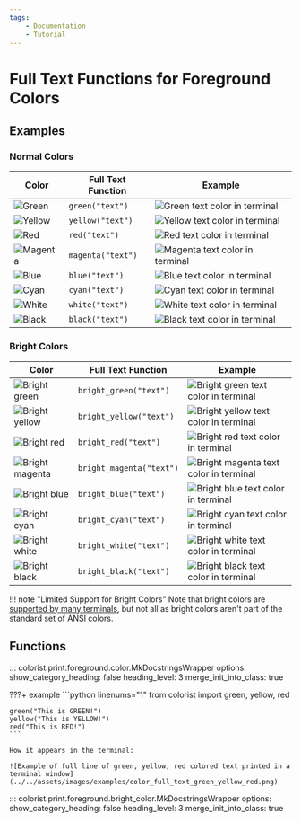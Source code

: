 ```yaml
---
tags:
    - Documentation
    - Tutorial
---
```


# Full Text Functions for Foreground Colors
## Examples
### Normal Colors

| Color | Full Text Function | Example |
| ----- | ------------------ | ------- |
| ![Green](../../assets/images/colors/green_16x16.png) | `green("text")` | ![Green text color in terminal](../../assets/images/examples/color_map/green_full_text_167x16.png) |
| ![Yellow](../../assets/images/colors/yellow_16x16.png) | `yellow("text")` | ![Yellow text color in terminal](../../assets/images/examples/color_map/yellow_full_text_167x16.png) |
| ![Red](../../assets/images/colors/red_16x16.png) | `red("text")` | ![Red text color in terminal](../../assets/images/examples/color_map/red_full_text_167x16.png) |
| ![Magenta](../../assets/images/colors/magenta_16x16.png) | `magenta("text")` | ![Magenta text color in terminal](../../assets/images/examples/color_map/magenta_full_text_167x16.png) |
| ![Blue](../../assets/images/colors/blue_16x16.png) | `blue("text")` | ![Blue text color in terminal](../../assets/images/examples/color_map/blue_full_text_167x16.png) |
| ![Cyan](../../assets/images/colors/cyan_16x16.png) | `cyan("text")` | ![Cyan text color in terminal](../../assets/images/examples/color_map/cyan_full_text_167x16.png) |
| ![White](../../assets/images/colors/white_16x16.png) | `white("text")` | ![White text color in terminal](../../assets/images/examples/color_map/white_full_text_167x16.png) |
| ![Black](../../assets/images/colors/black_16x16.png) | `black("text")` | ![Black text color in terminal](../../assets/images/examples/color_map/black_full_text_167x16.png) |

### Bright Colors

| Color | Full Text Function | Example |
| ----- | ------------------ | ------- |
| ![Bright green](../../assets/images/colors/bright_green_16x16.png) | `bright_green("text")` | ![Bright green text color in terminal](../../assets/images/examples/color_map/bright_green_full_text_167x16.png) |
| ![Bright yellow](../../assets/images/colors/bright_yellow_16x16.png) | `bright_yellow("text")` | ![Bright yellow text color in terminal](../../assets/images/examples/color_map/bright_yellow_full_text_167x16.png) |
| ![Bright red](../../assets/images/colors/bright_red_16x16.png) | `bright_red("text")` | ![Bright red text color in terminal](../../assets/images/examples/color_map/bright_red_full_text_167x16.png) |
| ![Bright magenta](../../assets/images/colors/bright_magenta_16x16.png) | `bright_magenta("text")` | ![Bright magenta text color in terminal](../../assets/images/examples/color_map/bright_magenta_full_text_167x16.png) |
| ![Bright blue](../../assets/images/colors/bright_blue_16x16.png) | `bright_blue("text")` | ![Bright blue text color in terminal](../../assets/images/examples/color_map/bright_blue_full_text_167x16.png) |
| ![Bright cyan](../../assets/images/colors/bright_cyan_16x16.png) | `bright_cyan("text")` | ![Bright cyan text color in terminal](../../assets/images/examples/color_map/bright_cyan_full_text_167x16.png) |
| ![Bright white](../../assets/images/colors/bright_white_16x16.png) | `bright_white("text")` | ![Bright white text color in terminal](../../assets/images/examples/color_map/bright_white_full_text_167x16.png) |
| ![Bright black](../../assets/images/colors/bright_black_16x16.png) | `bright_black("text")` | ![Bright black text color in terminal](../../assets/images/examples/color_map/bright_black_full_text_167x16.png) |

!!! note "Limited Support for Bright Colors"
    Note that bright colors are [supported by many terminals](../../user-guide/materials/terminal-support.md), but not all as bright colors aren't part of the standard set of ANSI colors.

## Functions

::: colorist.print.foreground.color.MkDocstringsWrapper
    options:
      show_category_heading: false
      heading_level: 3
      merge_init_into_class: true

???+ example
    ```python linenums="1"
    from colorist import green, yellow, red

    green("This is GREEN!")
    yellow("This is YELLOW!")
    red("This is RED!")
    ```

    How it appears in the terminal:

    ![Example of full line of green, yellow, red colored text printed in a terminal window](../../assets/images/examples/color_full_text_green_yellow_red.png)

::: colorist.print.foreground.bright_color.MkDocstringsWrapper
    options:
      show_category_heading: false
      heading_level: 3
      merge_init_into_class: true
